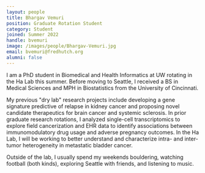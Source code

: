 ```yaml
---
layout: people
title: Bhargav Vemuri
position: Graduate Rotation Student
category: Student
joined: Summer 2022
handle: bvemuri
image: /images/people/Bhargav-Vemuri.jpg
email: bvemuri@fredhutch.org
alumni: false
---
```


I am a PhD student in Biomedical and Health Informatics at UW rotating in the Ha Lab this summer. Before moving to Seattle, I received a BS in Medical Sciences and MPH in Biostatistics from the University of Cincinnati.

My previous "dry lab" research projects include developing a gene signature predictive of relapse in kidney cancer and proposing novel candidate therapeutics for brain cancer and systemic sclerosis. In prior graduate research rotations, I analyzed single-cell transcriptomics to explore field cancerization and EHR data to identify associations between immunomodulatory drug usage and adverse pregnancy outcomes. In the Ha Lab, I will be working to better understand and characterize intra- and inter-tumor heterogeneity in metastatic bladder cancer.

Outside of the lab, I usually spend my weekends bouldering, watching football (both kinds), exploring Seattle with friends, and listening to music.
